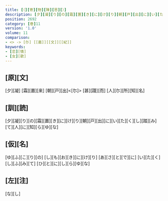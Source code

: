 ```yaml
---
title: [（][寄][物][陳][思][）]
description: [夕][凝][り][の][霜][置][き][に][け][り][朝][戸][出][に][い][た][く][し][踏][み][て][人][に][知][ら][ゆ][な]
position: 2692
category: [巻]11
version: '1.0'
volume: 11
comparison:
- <> -> [尓] [[嘉]][[文]][[紀]]
keywords:
- [恋][情]
- [女][歌]
---
```


## [原][文]

[夕][凝] [霜][置][来] [朝][戸][出]<[尓]> [甚][踐][而] [人][尓][所][知][名]

## [訓][読]

[夕][凝][り][の][霜][置][き][に][け][り][朝][戸][出][に][い][た][く][し][踏][み][て][人][に][知][ら][ゆ][な]

## [仮][名]

[ゆ][ふ][こ][り][の] [し][も][お][き][に][け][り] [あ][さ][と][で][に] [い][た][く][し][ふ][み][て] [ひ][と][に][し][ら][ゆ][な]

## [左][注]

[な][し]
